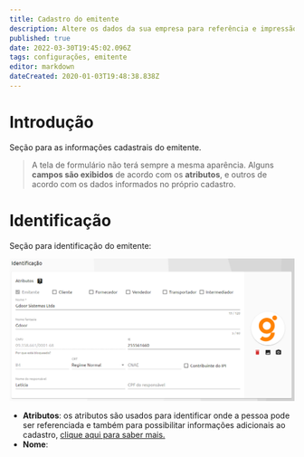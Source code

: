 ```yaml
---
title: Cadastro do emitente
description: Altere os dados da sua empresa para referência e impressão em documentos
published: true
date: 2022-03-30T19:45:02.096Z
tags: configurações, emitente
editor: markdown
dateCreated: 2020-01-03T19:48:38.838Z
---
```


# Introdução

Seção para as informações cadastrais do emitente. 

> A tela de formulário não terá sempre a mesma aparência. Alguns **campos são exibidos** de acordo com os **atributos**, e outros de acordo com os dados informados no próprio cadastro.

# Identificação

Seção para identificação do emitente:

![identificação.png](/config/emitente/identificação.png)

- **Atributos**: os atributos são usados para identificar onde a pessoa pode ser referenciada e também para possibilitar informações adicionais ao cadastro, [clique aqui para saber mais.](https://help.gdoorweb.com.br/pt-br/cadastros/pessoas#atributos)
- **Nome**: 

